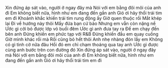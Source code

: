 Xin đứng áp sát vào, người ở ngay đây mà
Nói với em bằng đôi môi của anh đi
Em không biết nữa, hình như em đang đến gần anh
Gió ơi hãy thổi trái tim em đi
Khoảnh khắc khiến trái tim rung động ấy
Giờ quen thuộc rồi
Mắt khép lại
Đi về hướng này thôi
Mấy đứa bạn cứ bảo
Nhưng em vẫn còn nặng nề
Ước gì cởi bỏ được lớp vỏ buổi đêm
Ước gì anh đưa tay ra
Để em chạy đến bên anh
Đừng khiến em phức tạp với R&B
Đừng khiến đầu em quay cuồng
Giờ mình khác rồi mà
Rồi cũng bỏ hết thôi
Anh nhẹ nhàng đón lấy em
Không có gì tình cờ nữa đâu
Hồi đó em chỉ chạm thoáng qua tay anh
Ước gì được cùng anh bước trên con đường đó
Xin đứng áp sát vào, người ở ngay đây mà
Nói với em bằng đôi môi của anh đi
Em không biết nữa, hình như em đang đến gần anh
Gió ơi hãy thổi trái tim em đi
